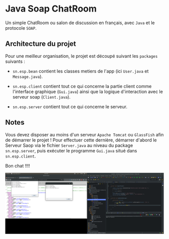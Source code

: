# Java Soap ChatRoom

Un simple ChatRoom ou salon de discussion en français, avec `Java` et le protocole `SOAP`.

## Architecture du projet

Pour une meilleur organisation, le projet est découpé suivant les `packages` suivants :

- `sn.esp.bean` contient les classes metiers de l'app (ici `User.java` et `Message.java`).

- `sn.esp.client` contient tout ce qui concerne la partie client comme l'interface graphique (`Gui.java`)
ainsi que la logique d'interaction avec le serveur soap (`Client.java`).

- `sn.esp.server` contient tout ce qui concerne le serveur.

## Notes

Vous devez disposer au moins d'un serveur `Apache Tomcat` ou `GlassFish` afin de démarrer le projet !
Pour effectuer cette dernière, démarrer d'abord le Serveur Saop via le fichier `Server.java` au niveau du package `sn.esp.server`, puis exécuter le programme `Gui.java` situé dans `sn.esp.client`.

Bon chat !!!!

![screenshot](./capture.png)
